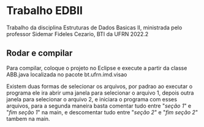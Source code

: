 # Trabalho EDBII
Trabalho da disciplina Estruturas de Dados Basicas II, ministrada pelo professor Sidemar Fideles Cezario, BTI da UFRN 2022.2

## Rodar e compilar
Para compilar, coloque o projeto no Eclipse e execute a partir da classe ABB.java localizada no pacote bt.ufrn.imd.visao

Existem duas formas de selecionar os arquivos, por padrao ao executar o programa ele ira abrir uma janela para selecionar o arquivo 1, depois outra janela para selecionar o arquivo 2, e iniciara o programa com esses arquivos, para a segunda maneira basta comentar tudo entre "*seção 1*" e "*fim seção 1*" na main, e descomentar tudo entre "*seção 2*" e "*fim seção 2*" tambem na main.